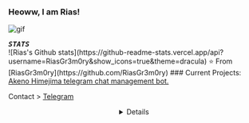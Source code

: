 ### Heoww, I am Rias!
![gif](https://telegra.ph/file/0dda479e36941c98c5f33.gif)
<summary> <b> <i> <samp> STATS </samp></i></b></summary>
![Rias's Github stats](https://github-readme-stats.vercel.app/api?username=RiasGr3m0ry&show_icons=true&theme=dracula)
⭐️ From [RiasGr3m0ry](https://github.com/RiasGr3m0ry)
### Current Projects: 
<a href="https://github.com/RiasGr3m0ry/AkenoHimejimaBot">Akeno Himejima telegram chat management bot.</a>

Contact > [Telegram](https://t.me/riasugremory)
<details align="center">
<img src="https://telegra.ph/file/0ee68ccdace0ce63e3ad7.gif"/>
<center><b> Have a nice day :) </b></center>


